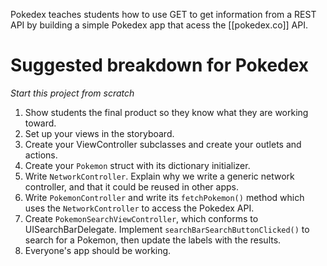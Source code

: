 Pokedex teaches students how to use GET to get information from a REST API by building a simple Pokedex app that acess the [[pokedex.co]] API.

# Suggested breakdown for Pokedex

*Start this project from scratch*

1. Show students the final product so they know what they are working toward.
2. Set up your views in the storyboard.
3. Create your ViewController subclasses and create your outlets and actions.
4. Create your `Pokemon` struct with its dictionary initializer.
5. Write `NetworkController`. Explain why we write a generic network controller, and that it could be reused in other apps.
6. Write `PokemonController` and write its `fetchPokemon()` method which uses the `NetworkController` to access the Pokedex API.
7. Create `PokemonSearchViewController`, which conforms to UISearchBarDelegate. Implement `searchBarSearchButtonClicked()` to search for a Pokemon, then update the labels with the results.
8. Everyone's app should be working. 
